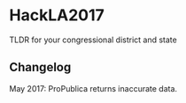 # HackLA2017
TLDR for your congressional district and state 

## Changelog
May 2017: ProPublica returns inaccurate data.
